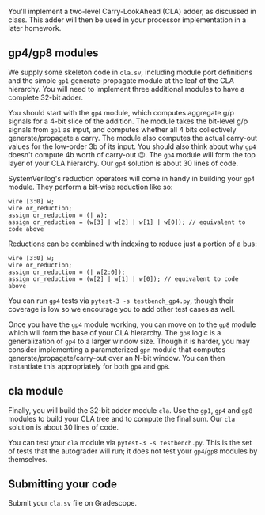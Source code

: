 You'll implement a two-level Carry-LookAhead (CLA) adder, as discussed in class. This adder will then be used in your processor implementation in a later homework.

## gp4/gp8 modules

We supply some skeleton code in `cla.sv`, including module port definitions and the simple `gp1` generate-propagate module at the leaf of the CLA hierarchy. You will need to implement three additional modules to have a complete 32-bit adder.

You should start with the `gp4` module, which computes aggregate g/p signals for a 4-bit slice of the addition. The module takes the bit-level g/p signals from `gp1` as input, and computes whether all 4 bits collectively generate/propagate a carry. The module also computes the actual carry-out values for the low-order 3b of its input. You should also think about why `gp4` doesn't compute 4b worth of carry-out 😉. The `gp4` module will form the top layer of your CLA hierarchy. Our `gp4` solution is about 30 lines of code.

SystemVerilog's reduction operators will come in handy in building your `gp4` module. They perform a bit-wise reduction like so:
```
wire [3:0] w;
wire or_reduction;
assign or_reduction = (| w);
assign or_reduction = (w[3] | w[2] | w[1] | w[0]); // equivalent to code above
```
Reductions can be combined with indexing to reduce just a portion of a bus:
```
wire [3:0] w;
wire or_reduction;
assign or_reduction = (| w[2:0]);
assign or_reduction = (w[2] | w[1] | w[0]); // equivalent to code above
```

You can run `gp4` tests via `pytest-3 -s testbench_gp4.py`, though their coverage is low so we encourage you to add other test cases as well.

Once you have the `gp4` module working, you can move on to the `gp8` module which will form the base of your CLA hierarchy. The `gp8` logic is a generalization of `gp4` to a larger window size. Though it is harder, you may consider implementing a parameterized `gpn` module that computes generate/propagate/carry-out over an N-bit window. You can then instantiate this appropriately for both `gp4` and `gp8`.

## cla module

Finally, you will build the 32-bit adder module `cla`. Use the `gp1`, `gp4` and `gp8` modules to build your CLA tree and to compute the final sum. Our `cla` solution is about 30 lines of code.

You can test your `cla` module via `pytest-3 -s testbench.py`. This is the set of tests that the autograder will run; it does not test your `gp4`/`gp8` modules by themselves.

## Submitting your code

Submit your `cla.sv` file on Gradescope.
